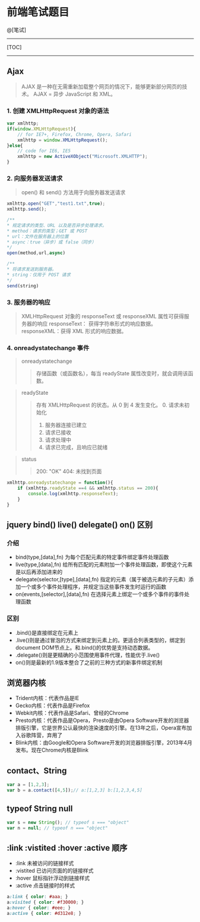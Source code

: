 # 前端笔试题目
@[笔试]

--------------------------

[TOC]

--------------------------

## Ajax

> AJAX 是一种在无需重新加载整个网页的情况下，能够更新部分网页的技术。
> AJAX = 异步 JavaScript 和 XML。

### 1. 创建 XMLHttpRequest 对象的语法

``` javascript
var xmlhttp;
if(window.XMLHttpRequest){
    // for IE7+, Firefox, Chrome, Opera, Safari
    xmlhttp = window.XMLHttpRequest();
}else{
    // code for IE6, IE5
    xmlhttp = new ActiveXObject("Microsoft.XMLHTTP");
}
```

### 2. 向服务器发送请求

> open() 和 send() 方法用于向服务器发送请求 

``` javascript
xmlhttp.open("GET","test1.txt",true);
xmlhttp.send();
```

``` javascript
/**
* 规定请求的类型、URL 以及是否异步处理请求。
* method：请求的类型；GET 或 POST
* url：文件在服务器上的位置
* async：true（异步）或 false（同步）
*/
open(method,url,async)
```

``` javascript
/**
* 将请求发送到服务器。
* string：仅用于 POST 请求
*/
send(string)
```

### 3. 服务器的响应

> XMLHttpRequest 对象的 responseText 或 responseXML 属性可获得服务器的响应
> responseText： 获得字符串形式的响应数据。
> responseXML：获得 XML 形式的响应数据。

### 4. onreadystatechange 事件

> onreadystatechange    
>> 存储函数（或函数名），每当 readyState 属性改变时，就会调用该函数。

> readyState    
>> 存有 XMLHttpRequest 的状态。从 0 到 4 发生变化。
>> 0. 请求未初始化
>> 1. 服务器连接已建立
>> 2. 请求已接收
>> 3. 请求处理中
>> 4. 请求已完成，且响应已就绪

> status    
> >200: "OK"
>> 404: 未找到页面

``` javascript
xmlhttp.onreadystatechange = function(){
    if (xmlhttp.readyState ==4 && xmlhttp.status == 200){
        console.log(xmlhttp.responseText);
    }
}
```

## jquery bind() live() delegate() on() 区别
### 介绍
- bind(type,[data],fn) 为每个匹配元素的特定事件绑定事件处理函数
- live(type,[data],fn) 给所有匹配的元素附加一个事件处理函数，即使这个元素是以后再添加进来的
- delegate(selector,[type],[data],fn) 指定的元素（属于被选元素的子元素）添加一个或多个事件处理程序，并规定当这些事件发生时运行的函数
- on(events,[selector],[data],fn) 在选择元素上绑定一个或多个事件的事件处理函数
### 区别
- .bind()是直接绑定在元素上
- .live()则是通过冒泡的方式来绑定到元素上的。更适合列表类型的，绑定到document DOM节点上。和.bind()的优势是支持动态数据。
- .delegate()则是更精确的小范围使用事件代理，性能优于.live()
- on()则是最新的1.9版本整合了之前的三种方式的新事件绑定机制

## 浏览器内核
- Trident内核：代表作品是IE
- Gecko内核：代表作品是Firefox
- Webkit内核：代表作品是Safari、曾经的Chrome
- Presto内核：代表作品是Opera，Presto是由Opera Software开发的浏览器排版引擎，它是世界公认最快的渲染速度的引擎。在13年之后，Opera宣布加入谷歌阵营，弃用了
- Blink内核：由Google和Opera Software开发的浏览器排版引擎，2013年4月发布。现在Chrome内核是Blink

## contact、String

``` javascript
var a = [1,2,3];
var b = a.contact([4,5]);// a:[1,2,3] b:[1,2,3,4,5]
```

## typeof String null
``` javascript
var s = new String(); // typeof s === "object"
var n = null; // typeof n === "object"
```

## :link :vistited :hover :active 顺序

- :link 未被访问的链接样式
- :vistited 已访问页面的的链接样式
- :hover  鼠标指针浮动到链接样式
- :active 点击链接时的样式
``` css
a:link { color: #aaa; } 
a:visited { color: #f30000; } 
a:hover { color: #eee; } 
a:active { color: #d312e8; }
```